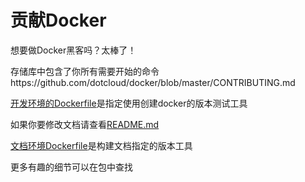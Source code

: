 # 贡献Docker

想要做Docker黑客吗？太棒了！

存储库中包含了你所有需要开始的命令https://github.com/dotcloud/docker/blob/master/CONTRIBUTING.md

[开发环境的Dockerfile](https://github.com/dotcloud/docker/blob/master/Dockerfile)是指定使用创建docker的版本测试工具

如果你要修改文档请查看[README.md](https://github.com/dotcloud/docker/blob/master/docs/README.md)

[文档环境Dockerfile](https://github.com/dotcloud/docker/blob/master/docs/Dockerfile)是构建文档指定的版本工具

更多有趣的细节可以在包中查找
